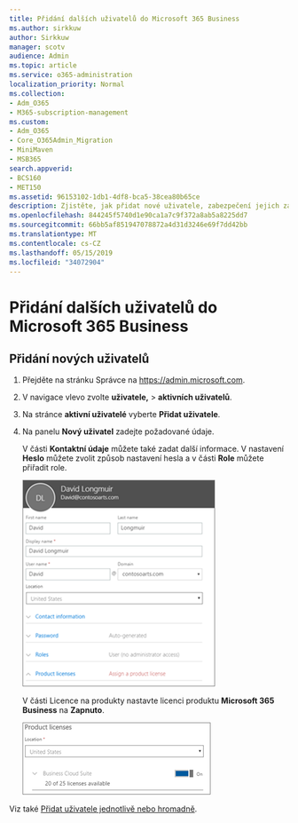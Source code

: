 ```yaml
---
title: Přidání dalších uživatelů do Microsoft 365 Business
ms.author: sirkkuw
author: Sirkkuw
manager: scotv
audience: Admin
ms.topic: article
ms.service: o365-administration
localization_priority: Normal
ms.collection:
- Adm_O365
- M365-subscription-management
ms.custom:
- Adm_O365
- Core_O365Admin_Migration
- MiniMaven
- MSB365
search.appverid:
- BCS160
- MET150
ms.assetid: 96153102-1db1-4df8-bca5-38cea80b65ce
description: Zjistěte, jak přidat nové uživatele, zabezpečení jejich zařízení a přiřadit role v aplikaci Microsoft Business 365.
ms.openlocfilehash: 844245f5740d1e90ca1a7c9f372a8ab5a8225dd7
ms.sourcegitcommit: 66bb5af851947078872a4d31d3246e69f7dd42bb
ms.translationtype: MT
ms.contentlocale: cs-CZ
ms.lasthandoff: 05/15/2019
ms.locfileid: "34072904"
---
```

# <a name="add-additional-users-to-microsoft-365-business"></a>Přidání dalších uživatelů do Microsoft 365 Business

## <a name="add-new-users"></a>Přidání nových uživatelů

1. Přejděte na stránku Správce na <a href="https://go.microsoft.com/fwlink/p/?linkid=837890" target="_blank">https://admin.microsoft.com</a>. 
2. V navigace vlevo zvolte **uživatele,** \> **aktivních uživatelů**.
1. Na stránce **aktivní uživatelé** vyberte **Přidat uživatele**.
 4. Na panelu **Nový uživatel** zadejte požadované údaje. 
  
    V části **Kontaktní údaje** můžete také zadat další informace. V nastavení **Heslo** můžete zvolit způsob nastavení hesla a v části **Role** můžete přiřadit role.
      
    ![Enter user information in the New user card](media/f04d39ca-48be-4868-8330-8552a4754c8b.png)
      
    V části Licence na produkty nastavte licenci produktu **Microsoft 365 Business** na **Zapnuto**.
      
    ![Set the license setting to On position](media/7404f7f7-93bc-44a3-9ffb-4208b5b17402.png)
  
Viz také [Přidat uživatele jednotlivě nebo hromadně](https://docs.microsoft.com/office365/admin/add-users/add-users).
  
